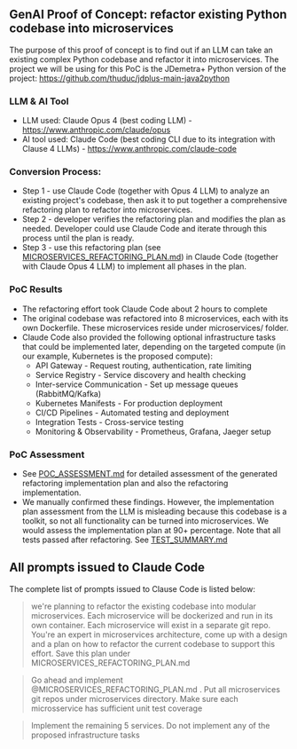 ## GenAI Proof of Concept: refactor existing Python codebase into microservices
The purpose of this proof of concept is to find out if an LLM can take an existing complex Python codebase and refactor it into microservices. The project we will be using for this PoC is the JDemetra+ Python version of the project: https://github.com/thuduc/jdplus-main-java2python

### LLM & AI Tool
* LLM used: Claude Opus 4 (best coding LLM) - https://www.anthropic.com/claude/opus
* AI tool used: Claude Code (best coding CLI due to its integration with Clause 4 LLMs) - https://www.anthropic.com/claude-code

### Conversion Process: 
* Step 1 - use Claude Code (together with Opus 4 LLM) to analyze an existing project's codebase, then ask it to put together a comprehensive refactoring plan to refactor into microservices.
* Step 2 - developer verifies the refactoring plan and modifies the plan as needed. Developer could use Claude Code and iterate through this process until the plan is ready.
* Step 3 - use this refactoring plan (see [MICROSERVICES_REFACTORING_PLAN.md](MICROSERVICES_REFACTORING_PLAN.md)) in Claude Code (together with Claude Opus 4 LLM) to implement all phases in the plan.

### PoC Results
* The refactoring effort took Claude Code about 2 hours to complete
* The original codebase was refactored into 8 microservices, each with its own Dockerfile. These microservices reside under microservices/ folder.
* Claude Code also provided the following optional infrastructure tasks that could be implemented later, depending on the targeted compute (in our example, Kubernetes is the proposed compute):
  - API Gateway - Request routing, authentication, rate limiting
  - Service Registry - Service discovery and health checking
  - Inter-service Communication - Set up message queues (RabbitMQ/Kafka)
  - Kubernetes Manifests - For production deployment
  - CI/CD Pipelines - Automated testing and deployment
  - Integration Tests - Cross-service testing
  - Monitoring & Observability - Prometheus, Grafana, Jaeger setup

### PoC Assessment
* See [POC_ASSESSMENT.md](POC_ASSESSMENT.md) for detailed assessment of the generated refactoring implementation plan and also the refactoring implementation.
* We manually confirmed these findings. However, the implementation plan assessment from the LLM is misleading because this codebase is a toolkit, so not all functionality can be turned into microservices. We would assess the implementation plan at 90+ percentage. Note that all tests passed after refactoring. See [TEST_SUMMARY.md](TEST_SUMMARY.md)

## All prompts issued to Claude Code
The complete list of prompts issued to Clause Code is listed below:

> we're planning to refactor the existing codebase into modular microservices. Each microservice will be dockerized and run in its own container. Each microservice will exist in a separate git repo. You're an expert in microservices architecture, come up with a design and a plan on how to refactor the current codebase to support this effort. Save this plan under MICROSERVICES_REFACTORING_PLAN.md

> Go ahead and implement @MICROSERVICES_REFACTORING_PLAN.md . Put all microservices git repos under microservices directory. Make sure each microsservice has sufficient unit test coverage

> Implement the remaining 5 services. Do not implement any of the proposed infrastructure tasks
